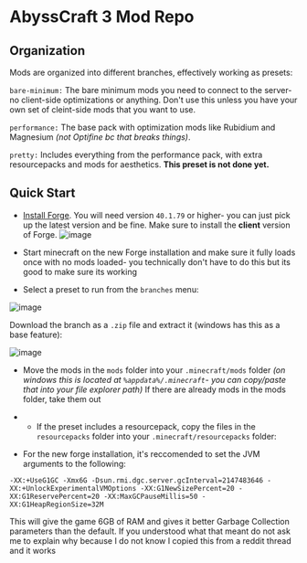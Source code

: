 # AbyssCraft 3 Mod Repo

## Organization

Mods are organized into different branches, effectively working as presets:

`bare-minimum:` The bare minimum mods you need to connect to the server- no client-side optimizations or anything. Don't use this unless you have your own set of cleint-side mods that you want to use.

`performance:` The base pack with optimization mods like Rubidium and Magnesium _(not Optifine bc that breaks things)_.

`pretty:` Includes everything from the performance pack, with extra resourcepacks and mods for aesthetics. **This preset is not done yet.**

## Quick Start

 - [Install Forge](https://files.minecraftforge.net/net/minecraftforge/forge/index_1.18.2.html). You will need version `40.1.79` or higher- you can just pick up the latest version and be fine.
Make sure to install the **client** version of Forge.
![image](https://user-images.githubusercontent.com/31070777/208756850-115be0c1-d15b-4de5-9586-73c5cb2a47cd.png)


 - Start minecraft on the new Forge installation and make sure it fully loads once with no mods loaded- you technically don't have to do this but its good to make sure its working

 - Select a preset to run from the `branches` menu:

![image](https://user-images.githubusercontent.com/31070777/206109193-2d5e6ea2-2756-481a-bf5a-3ea23068d9cc.png)

Download the branch as a `.zip` file and extract it (windows has this as a base feature):

![image](https://user-images.githubusercontent.com/31070777/206109824-6405eb26-698c-4c8e-8616-ed559645f1a0.png)

 - Move the mods in the `mods` folder into your `.minecraft/mods` folder _(on windows this is located at `%appdata%/.minecraft`- you can copy/paste that into your file explorer path)_
If there are already mods in the mods folder, take them out

 - - If the preset includes a resourcepack, copy the files in the `resourcepacks` folder into your `.minecraft/resourcepacks` folder:

 - For the new forge installation, it's reccomended to set the JVM arguments to the following:

`-XX:+UseG1GC -Xmx6G -Dsun.rmi.dgc.server.gcInterval=2147483646 -XX:+UnlockExperimentalVMOptions -XX:G1NewSizePercent=20 -XX:G1ReservePercent=20 -XX:MaxGCPauseMillis=50 -XX:G1HeapRegionSize=32M`
 
 This will give the game 6GB of RAM and gives it better Garbage Collection parameters than the default. If you understood what that meant do not ask me to explain why because I do not know I copied this from a reddit thread and it works
